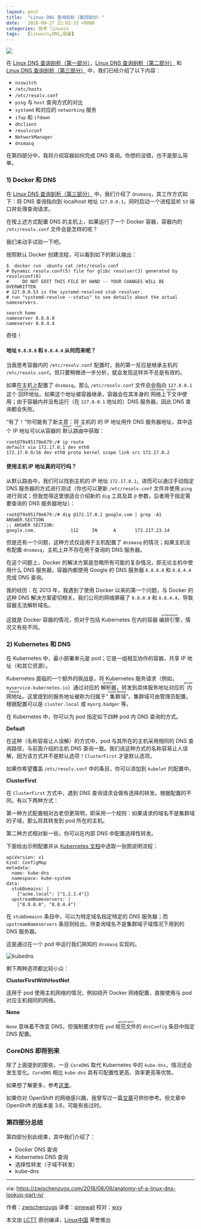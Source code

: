 ```yaml
---
layout: post
title:	"Linux DNS 查询剖析（第四部分）"
date:	2018-09-27 22:02:33 +0800 
categories:	技术 linuxcn 
tags:	[linuxcn,DNS,容器]
---
```



![](/Asserts/Images//attachment/album/201809/27/220200ozwwbwyizwydadi0.jpeg)


在 [Linux DNS 查询剖析（第一部分）](/article-9943-1.html)，[Linux DNS 查询剖析（第二部分）](/article-9949-1.html) 和 [Linux DNS 查询剖析（第三部分）](/article-9972-1.html) 中，我们已经介绍了以下内容：


* `nsswitch`
* `/etc/hosts`
* `/etc/resolv.conf`
* `ping` 与 `host` 查询方式的对比
* `systemd` 和对应的 `networking` 服务
* `ifup` 和 `ifdown`
* `dhclient`
* `resolvconf`
* `NetworkManager`
* `dnsmasq`


在第四部分中，我将介绍容器如何完成 DNS 查询。你想的没错，也不是那么简单。


### 1) Docker 和 DNS


在 [Linux DNS 查询剖析（第三部分）](/article-9972-1.html) 中，我们介绍了 `dnsmasq`，其工作方式如下：将 DNS 查询指向到 localhost 地址 `127.0.0.1`，同时启动一个进程监听 `53` 端口并处理查询请求。


在按上述方式配置 DNS 的主机上，如果运行了一个 Docker 容器，容器内的 `/etc/resolv.conf` 文件会是怎样的呢？


我们来动手试验一下吧。


按照默认 Docker 创建流程，可以看到如下的默认输出：



```
$  docker run  ubuntu cat /etc/resolv.conf
# Dynamic resolv.conf(5) file for glibc resolver(3) generated by resolvconf(8)
#     DO NOT EDIT THIS FILE BY HAND -- YOUR CHANGES WILL BE OVERWRITTEN
# 127.0.0.53 is the systemd-resolved stub resolver.
# run "systemd-resolve --status" to see details about the actual nameservers.

search home
nameserver 8.8.8.8
nameserver 8.8.4.4
```

奇怪！


#### 地址 `8.8.8.8` 和 `8.8.4.4` 从何而来呢？


当我思考容器内的 `/etc/resolv.conf` 配置时，我的第一反应是继承主机的 `/etc/resolv.conf`。但只要稍微进一步分析，就会发现这样并不总是有效的。


如果在主机上配置了 `dnsmasq`，那么 `/etc/resolv.conf` 文件总会指向 `127.0.0.1` 这个<ruby> 回环地址 <rt>  loopback address </rt></ruby>。如果这个地址被容器继承，容器会在其本身的<ruby> 网络上下文 <rt>  networking context </rt></ruby>中使用；由于容器内并没有运行（在 `127.0.0.1` 地址的）DNS 服务器，因此 DNS 查询都会失败。


“有了！”你可能有了新主意：将 主机的 的 IP 地址用作 DNS 服务器地址，其中这个 IP 地址可以从容器的<ruby> 默认路由 <rt>  default route </rt></ruby>中获取：



```
root@79a95170e679:/# ip route
default via 172.17.0.1 dev eth0
172.17.0.0/16 dev eth0 proto kernel scope link src 172.17.0.2
```

#### 使用主机 IP 地址真的可行吗？


从默认路由中，我们可以找到主机的 IP 地址 `172.17.0.1`，进而可以通过手动指定 DNS 服务器的方式进行测试（你也可以更新 `/etc/resolv.conf` 文件并使用 `ping` 进行测试；但我觉得这里很适合介绍新的 `dig` 工具及其 `@` 参数，后者用于指定需要查询的 DNS 服务器地址）：



```
root@79a95170e679:/# dig @172.17.0.1 google.com | grep -A1 ANSWER.SECTION
;; ANSWER SECTION:
google.com.             112     IN      A       172.217.23.14
```

但是还有一个问题，这种方式仅适用于主机配置了 `dnsmasq` 的情况；如果主机没有配置 `dnsmasq`，主机上并不存在用于查询的 DNS 服务器。


在这个问题上，Docker 的解决方案是忽略所有可能的复杂情况，即无论主机中使用什么 DNS 服务器，容器内都使用 Google 的 DNS 服务器 `8.8.8.8` 和 `8.8.4.4` 完成 DNS 查询。


我的经历：在 2013 年，我遇到了使用 Docker 以来的第一个问题，与 Docker 的这种 DNS 解决方案密切相关。我们公司的网络屏蔽了 `8.8.8.8` 和 `8.8.4.4`，导致容器无法解析域名。


这就是 Docker 容器的情况，但对于包括 Kubernetes 在内的容器 <ruby> 编排引擎 <rt>  orchestrators </rt></ruby>，情况又有些不同。


### 2) Kubernetes 和 DNS


在 Kubernetes 中，最小部署单元是 pod；它是一组相互协作的容器，共享 IP 地址（和其它资源）。


Kubernetes 面临的一个额外的挑战是，将 Kubernetes 服务请求（例如，`myservice.kubernetes.io`）通过对应的<ruby> 解析器 <rt>  resolver </rt></ruby>，转发到具体服务地址对应的<ruby> 内网地址 <rt>  private network </rt></ruby>。这里提到的服务地址被称为归属于“<ruby> 集群域 <rt>  cluster domain </rt></ruby>”。集群域可由管理员配置，根据配置可以是 `cluster.local` 或 `myorg.badger` 等。


在 Kubernetes 中，你可以为 pod 指定如下四种 pod 内 DNS 查询的方式。


**Default**


在这种（名称容易让人误解）的方式中，pod 与其所在的主机采用相同的 DNS 查询路径，与前面介绍的主机 DNS 查询一致。我们说这种方式的名称容易让人误解，因为该方式并不是默认选项！`ClusterFirst` 才是默认选项。


如果你希望覆盖 `/etc/resolv.conf` 中的条目，你可以添加到 `kubelet` 的配置中。


**ClusterFirst**


在 `ClusterFirst` 方式中，遇到 DNS 查询请求会做有选择的转发。根据配置的不同，有以下两种方式：


第一种方式配置相对古老但更简明，即采用一个规则：如果请求的域名不是集群域的子域，那么将其转发到 pod 所在的主机。


第二种方式相对新一些，你可以在内部 DNS 中配置选择性转发。


下面给出示例配置并从 [Kubernetes 文档](https://kubernetes.io/docs/tasks/administer-cluster/dns-custom-nameservers/#impacts-on-pods)中选取一张图说明流程：



```
apiVersion: v1
kind: ConfigMap
metadata:
  name: kube-dns
  namespace: kube-system
data:
  stubDomains: |
    {"acme.local": ["1.2.3.4"]}
  upstreamNameservers: |
    ["8.8.8.8", "8.8.4.4"]
```

在 `stubDomains` 条目中，可以为特定域名指定特定的 DNS 服务器；而 `upstreamNameservers` 条目则给出，待查询域名不是集群域子域情况下用到的 DNS 服务器。


这是通过在一个 pod 中运行我们熟知的 `dnsmasq` 实现的。


![kubedns](/Asserts/Images//attachment/album/201809/27/220238y708309mckx80x8k.png)


剩下两种选项都比较小众：


**ClusterFirstWithHostNet**


适用于 pod 使用主机网络的情况，例如绕开 Docker 网络配置，直接使用与 pod 对应主机相同的网络。


**None**


`None` 意味着不改变 DNS，但强制要求你在 `pod` <ruby> 规范文件 <rt>  specification </rt></ruby>的 `dnsConfig` 条目中指定 DNS 配置。


### CoreDNS 即将到来


除了上面提到的那些，一旦 `CoreDNS` 取代 Kubernetes 中的 `kube-dns`，情况还会发生变化。`CoreDNS` 相比 `kube-dns` 具有可配置性更高、效率更高等优势。


如果想了解更多，参考[这里](https://coredns.io/)。


如果你对 OpenShift 的网络感兴趣，我曾写过一篇[文章](https://zwischenzugs.com/2017/10/21/openshift-3-6-dns-in-pictures/)可供你参考。但文章中 OpenShift 的版本是 3.6，可能有些过时。


### 第四部分总结


第四部分到此结束，其中我们介绍了：


* Docker DNS 查询
* Kubernetes DNS 查询
* 选择性转发（子域不转发）
* kube-dns




---


via: <https://zwischenzugs.com/2018/08/06/anatomy-of-a-linux-dns-lookup-part-iv/>


作者：[zwischenzugs](https://zwischenzugs.com/) 译者：[pinewall](https://github.com/pinewall) 校对：[wxy](https://github.com/wxy)


本文由 [LCTT](https://github.com/LCTT/TranslateProject) 原创编译，[Linux中国](https://linux.cn/) 荣誉推出

